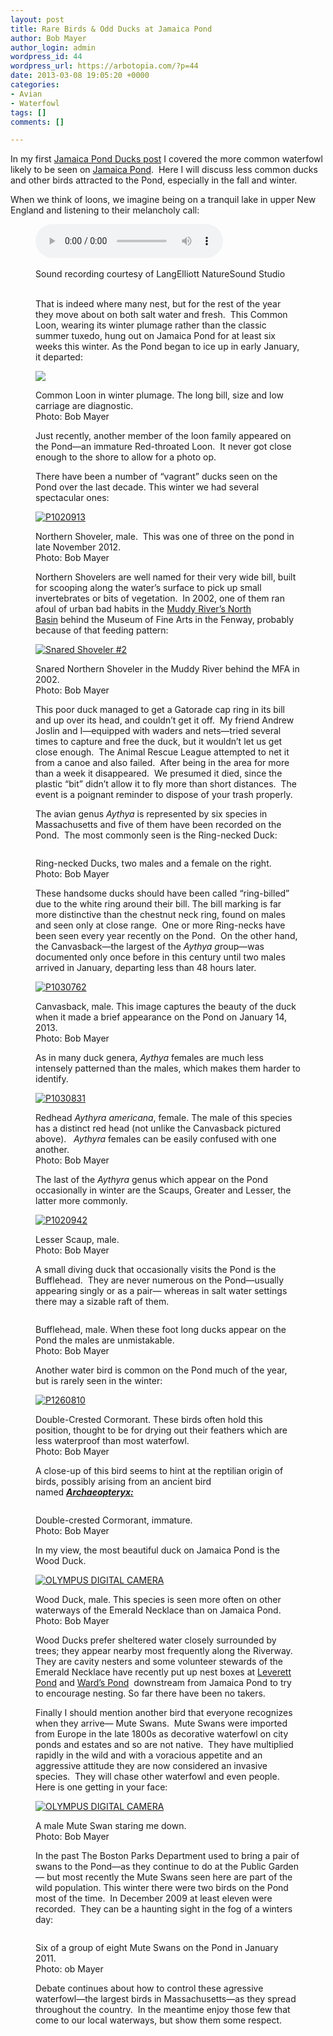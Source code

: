 ```yaml
---
layout: post
title: Rare Birds & Odd Ducks at Jamaica Pond
author: Bob Mayer
author_login: admin
wordpress_id: 44
wordpress_url: https://arbotopia.com/?p=44
date: 2013-03-08 19:05:20 +0000
categories:
- Avian
- Waterfowl
tags: []
comments: []

---
```

<p>In my first <a href="http://www.arbotopia.com/birdjamaica-pond-ducks/">Jamaica Pond Ducks post</a> I covered the more common waterfowl likely to be seen on <a href="https://www.google.com/maps/ms?msa=0&msid=217541233018515973334.0004d3f5dfbfb11f8bc5f&ie=UTF8&ll=42.309117,-71.112356&spn=0.056111,0.080166&t=m&z=14&vpsrc=6&iwloc=0004d3f5e8b64e73efc5f" target="_blank" rel="noreferrer noopener">Jamaica Pond</a>.  Here I will discuss less common ducks and other birds attracted to the Pond, especially in the fall and winter.</p>

<p>When we think of loons, we imagine being on a tranquil lake in upper New England and listening to their melancholy call:</p>

<figure class="wp-block-audio"><audio controls src="/images/2018/11/Com-Loon.wav"></audio><br />
<figcaption><br>Sound recording courtesy of LangElliott NatureSound Studio <br> </figcaption>

<p>That is indeed where many nest, but for the rest of the year they move about on both salt water and fresh.  This Common Loon, wearing its winter plumage rather than the classic summer tuxedo, hung out on Jamaica Pond for at least six weeks this winter. As the Pond began to ice up in early January, it departed:</p>

![](/images/P1030094.jpg)

<p>Common Loon in winter plumage. The long bill, size and low carriage are diagnostic.<br>Photo: Bob Mayer</p>

<p>Just recently, another member of the loon family appeared on the Pond—an immature Red-throated Loon.  It never got close enough to the shore to allow for a photo op.</p>

<p>There have been a number of “vagrant” ducks seen on the Pond over the last decade. This winter we had several spectacular ones:</p>

<p><!-- wp:image {"id":173,"linkDestination":"custom"} --></p>
<a href="http://www.arbotopia.com/rare-birds-odd-ducks-at-jamaica-pond/p1020913/"><img src="/images/2013/01/P1020913.jpg" alt="P1020913" class="wp-image-173"/></a>

<p>Northern Shoveler, male.  This was one of three on the pond in late November 2012.<br>Photo: Bob Mayer</p>

<p>Northern Shovelers are well named for their very wide bill, built for scooping along the water’s surface to pick up small invertebrates or bits of vegetation.  In 2002, one of them ran afoul of urban bad habits in the <a href="https://web.archive.org/web/20140426115604/https://www.google.com/maps/ms?msa=0&msid=217541233018515973334.0004d3f5dfbfb11f8bc5f&ie=UTF8&ll=42.340854,-71.095555&spn=0.007042,0.010021&t=m&z=17&vpsrc=6&iwloc=0004d6f87eeeb073c2c5c" target="_blank" rel="noreferrer noopener">Muddy River’s North Basin</a> behind the Museum of Fine Arts in the Fenway, probably because of that feeding pattern:</p>

<p><!-- wp:image {"id":177,"linkDestination":"custom"} --></p>
<a href="http://www.arbotopia.com/rare-birds-odd-ducks-at-jamaica-pond/snared-shoveler-2/"><img src="/images/2013/02/Snared-Shoveler-2.jpg" alt="Snared Shoveler #2" class="wp-image-177"/></a>

<p>Snared Northern Shoveler in the Muddy River behind the MFA in 2002.<br>Photo: Bob Mayer</p>

<p>This poor duck managed to get a Gatorade cap ring in its bill and up over its head, and couldn’t get it off.  My friend Andrew Joslin and I—equipped with waders and nets—tried several times to capture and free the duck, but it wouldn’t let us get close enough.  The Animal Rescue League attempted to net it from a canoe and also failed.  After being in the area for more than a week it disappeared.  We presumed it died, since the plastic “bit” didn’t allow it to fly more than short distances.  The event is a poignant reminder to dispose of your trash properly.</p>

<p>The avian genus<em> Aythya </em>is represented by six species in Massachusetts and five of them have been recorded on the Pond.  The most commonly seen is the Ring-necked Duck:</p>

<p><!-- wp:image {"id":305} --></p>
<img src="https://i0.wp.com/arbotopia.com/wp-content/uploads/2018/11/Ring-necked-DuckJPG.jpg?fit=525%2C398&ssl=1" alt="" class="wp-image-305"/>

<p>Ring-necked Ducks, two males and a female on the right.<br>Photo: Bob Mayer</p>

<p>These handsome ducks should have been called “ring-billed” due to the white ring around their bill. The bill marking is far more distinctive than the chestnut neck ring, found on males and seen only at close range.  One or more Ring-necks have been seen every year recently on the Pond.  On the other hand, the Canvasback—the largest of the <em>Aythya g</em>roup—was documented only once before in this century until two males arrived in January, departing less than 48 hours later.</p>

<p><!-- wp:image {"id":183,"linkDestination":"custom"} --></p>
<a href="/images/2013/02/P1030762.jpg"><img src="/images/2013/02/P1030762.jpg" alt="P1030762" class="wp-image-183"/></a>

<p>Canvasback, male. This image captures the beauty of the duck when it made a brief appearance on the Pond on January 14, 2013.<br>Photo: Bob Mayer</p>

<p>As in many duck genera, <em>Aythya</em> females are much less intensely patterned than the males, which makes them harder to identify.</p>

<p><!-- wp:image {"id":184,"linkDestination":"custom"} --></p>
<a href="/images/2013/02/P1030831.jpg"><img src="/images/2013/02/P1030831.jpg" alt="P1030831" class="wp-image-184"/></a>

<p>Redhead <em>Aythyra americana</em>, female. The male of this species has a distinct red head (not unlike the Canvasback pictured above).   <em>Aythyra</em> females can be easily confused with one another.<br>Photo: Bob Mayer</p>

<p>The last of the <em>Aythyra</em> genus which appear on the Pond occasionally in winter are the Scaups, Greater and Lesser, the latter more commonly.</p>

<p><!-- wp:image {"id":231,"linkDestination":"custom"} --></p>
<a href="/images/2013/02/P1020942.jpg"><img src="/images/2013/02/P1020942.jpg" alt="P1020942" class="wp-image-231"/></a>

<p>Lesser Scaup, male.<br>Photo: Bob Mayer</p>

<p>A small diving duck that occasionally visits the Pond is the Bufflehead.  They are never numerous on the Pond—usually appearing singly or as a pair— whereas in salt water settings there may a sizable raft of them.</p>

<p><!-- wp:image {"id":301} --></p>
<img src="https://i0.wp.com/arbotopia.com/wp-content/uploads/2018/11/P1010836.jpg?fit=525%2C347&ssl=1" alt="" class="wp-image-301"/>

<p>Bufflehead, male. When these foot long ducks appear on the Pond the males are unmistakable.<br>Photo: Bob Mayer</p>

<p>Another water bird is common on the Pond much of the year, but is rarely seen in the winter:</p>

<p><!-- wp:image {"id":187,"linkDestination":"custom"} --></p>
<a href="/images/2013/02/P1260810.jpg"><img src="/images/2013/02/P1260810.jpg" alt="P1260810" class="wp-image-187"/></a>

<p>Double-Crested Cormorant. These birds often hold this position, thought to be for drying out their feathers which are less waterproof than most waterfowl.<br>Photo: Bob Mayer</p>

<p>A close-up of this bird seems to hint at the reptilian origin of birds, possibly arising from an ancient bird named <em><strong><a href="http://en.wikipedia.org/wiki/Archaeopteryx">Archaeopteryx:</a></strong></em></p>

<p><!-- wp:image {"id":302} --></p>
<img src="https://i2.wp.com/arbotopia.com/wp-content/uploads/2018/11/P1030585.jpg?fit=525%2C434&ssl=1" alt="" class="wp-image-302"/>

<p>Double-crested Cormorant, immature. <br>Photo: Bob Mayer</p>

<p>In my view, the most beautiful duck on Jamaica Pond is the Wood Duck.</p>

<p><!-- wp:image {"id":235,"linkDestination":"custom"} --></p>
<a href="/images/2013/02/P10100161.jpg"><img src="/images/2013/02/P10100161.jpg" alt="OLYMPUS DIGITAL CAMERA" class="wp-image-235"/></a>

<p>Wood Duck, male. This species is seen more often on other waterways of the Emerald Necklace than on Jamaica Pond.<br>Photo: Bob Mayer</p>

<p>Wood Ducks prefer sheltered water closely surrounded by trees; they appear nearby most frequently along the Riverway.  They are cavity nesters and some volunteer stewards of the Emerald Necklace have recently put up nest boxes at <a href="https://web.archive.org/web/20140426115604/https://www.google.com/maps/ms?msa=0&msid=217541233018515973334.0004d3f5dfbfb11f8bc5f&ie=UTF8&t=m&vpsrc=0&ll=42.331726,-71.110489&spn=0.006797,0.010021&z=17&iwloc=0004d6f8a02941187a98f" target="_blank" rel="noreferrer noopener">Leverett Pond</a> and <a href="https://web.archive.org/web/20140426115604/https://www.google.com/maps/ms?msa=0&msid=217541233018515973334.0004d3f5dfbfb11f8bc5f&ie=UTF8&t=m&vpsrc=6&ll=42.325349,-71.120231&spn=0.013596,0.020041&z=16&iwloc=0004d6f8a46be4dcf4fb1" target="_blank" rel="noreferrer noopener">Ward’s Pond</a>  downstream from Jamaica Pond to try to encourage nesting. So far there have been no takers.</p>

<p>Finally I should mention another bird that everyone recognizes when they arrive— Mute Swans.  Mute Swans were imported from Europe in the late 1800s as decorative waterfowl on city ponds and estates and so are not native.  They have multiplied rapidly in the wild and with a voracious appetite and an aggressive attitude they are now considered an invasive species.  They will chase other waterfowl and even people. Here is one getting in your face:</p>

<p><!-- wp:image {"id":239,"linkDestination":"custom"} --></p>
<a href="/images/2013/02/P1010021.jpg"><img src="/images/2013/02/P1010021.jpg" alt="OLYMPUS DIGITAL CAMERA" class="wp-image-239"/></a>

<p>A male Mute Swan staring me down.<br>Photo: Bob Mayer</p>

<p>In the past The Boston Parks Department used to bring a pair of swans to the Pond—as they continue to do at the Public Garden— but most recently the Mute Swans seen here are part of the wild population. This winter there were two birds on the Pond most of the time.  In December 2009 at least eleven were recorded.  They can be a haunting sight in the fog of a winters day:</p>

<p><!-- wp:image {"id":303} --></p>
<img src="https://i1.wp.com/arbotopia.com/wp-content/uploads/2018/11/P1290387.jpg?fit=525%2C280&ssl=1" alt="" class="wp-image-303"/>

<p><!-- wp:paragraph {"align":"left"} --></p>
<p style="text-align:left">Six of a group of eight Mute Swans on the Pond in January 2011.<br>Photo: ob Mayer</p>

<p>Debate continues about how to control these agressive waterfowl—the largest birds in Massachusetts—as they spread throughout the country.  In the meantime enjoy those few that come to our local waterways, but show them some respect.</p>